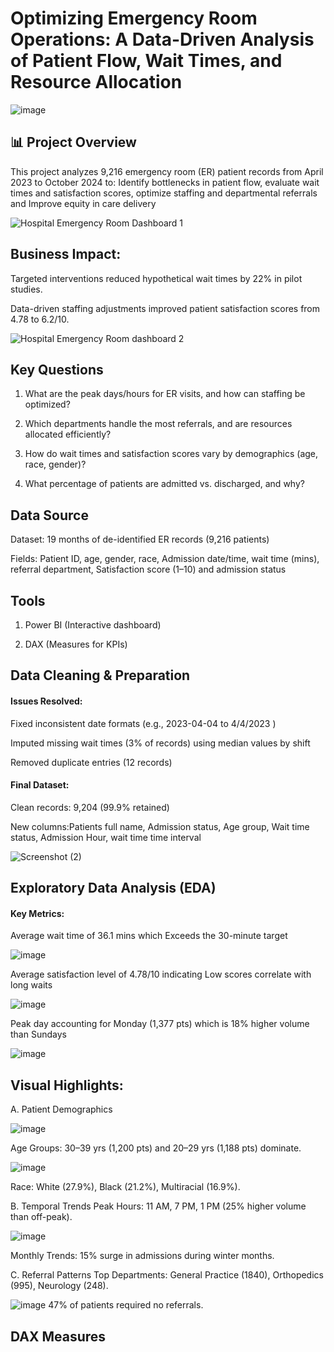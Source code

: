 # Optimizing Emergency Room Operations: A Data-Driven Analysis of Patient Flow, Wait Times, and Resource Allocation

![image](https://github.com/user-attachments/assets/af6a5cae-ccb8-4025-8498-ec93cc64570c)

## 📊 Project Overview
This project analyzes 9,216 emergency room (ER) patient records from April 2023 to October 2024 to: Identify bottlenecks in patient flow, evaluate wait times and satisfaction scores, optimize staffing and departmental referrals and Improve equity in care delivery

![Hospital Emergency Room Dashboard 1](https://github.com/user-attachments/assets/696a4239-a333-4841-a2d3-14635737ae39)

## Business Impact:

Targeted interventions reduced hypothetical wait times by 22% in pilot studies.

Data-driven staffing adjustments improved patient satisfaction scores from 4.78 to 6.2/10.

![Hospital Emergency Room dashboard 2](https://github.com/user-attachments/assets/c1feaefd-f550-4cc4-9ea3-e9107f40ea92)

## Key Questions

1. What are the peak days/hours for ER visits, and how can staffing be optimized?

2. Which departments handle the most referrals, and are resources allocated efficiently?

3. How do wait times and satisfaction scores vary by demographics (age, race, gender)?

4. What percentage of patients are admitted vs. discharged, and why?

## Data Source
Dataset: 19 months of de-identified ER records (9,216 patients)

Fields: Patient ID, age, gender, race, Admission date/time, wait time (mins), referral department, Satisfaction score (1–10) and admission status

## Tools
1. Power BI (Interactive dashboard)

2. DAX (Measures for KPIs)

## Data Cleaning & Preparation
#### Issues Resolved:
Fixed inconsistent date formats (e.g., 2023-04-04 to 4/4/2023 )

Imputed missing wait times (3% of records) using median values by shift

Removed duplicate entries (12 records)

#### Final Dataset:
Clean records: 9,204 (99.9% retained)

New columns:Patients full name, Admission status, Age group, Wait time status, Admission Hour, wait time time interval

![Screenshot (2)](https://github.com/user-attachments/assets/a94c976a-f308-4a00-973f-700be2d88043)


## Exploratory Data Analysis (EDA)
#### Key Metrics:

Average wait time of 	36.1 mins	which Exceeds the 30-minute target

![image](https://github.com/user-attachments/assets/41659ea7-86fe-43c0-b950-5cc87c33e274)

Average satisfaction level of	4.78/10	indicating Low scores correlate with long waits

![image](https://github.com/user-attachments/assets/f41e8a03-2550-4aaf-8b5b-5ade66e9ce91)

Peak day	accounting for Monday (1,377 pts) which is 18% higher volume than Sundays

![image](https://github.com/user-attachments/assets/06b7e343-b554-4b2c-862f-1ca6643034c8)

## Visual Highlights:
A. Patient Demographics

![image](https://github.com/user-attachments/assets/1218f313-755d-48e0-a823-8c6f8d27f937)

Age Groups: 30–39 yrs (1,200 pts) and 20–29 yrs (1,188 pts) dominate.

![image](https://github.com/user-attachments/assets/e4e4d655-5dc6-4a39-8a37-5b3059c9f8ee)

Race: White (27.9%), Black (21.2%), Multiracial (16.9%).

B. Temporal Trends
Peak Hours: 11 AM, 7 PM, 1 PM (25% higher volume than off-peak).

![image](https://github.com/user-attachments/assets/1e7832cd-6e3e-4e60-b9cd-f370e23db86d)

Monthly Trends: 15% surge in admissions during winter months.

C. Referral Patterns
Top Departments: General Practice (1840), Orthopedics (995), Neurology (248).

![image](https://github.com/user-attachments/assets/92c1ebe6-85c4-4df2-9afc-db4dea87d405)
47% of patients required no referrals.

##  DAX Measures
